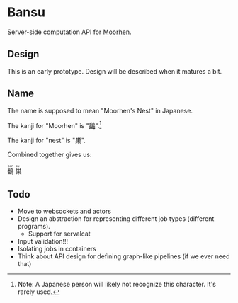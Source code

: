 # Bansu

Server-side computation API for [Moorhen](https://github.com/moorhen-coot/Moorhen).

## Design

This is an early prototype. Design will be described when it matures a bit.

## Name

The name is supposed to mean "Moorhen's Nest" in Japanese.

The kanji for "Moorhen" is "[鷭](https://jisho.org/word/%E9%B7%AD-1)".[^1]

The kanji for "nest" is "巣".

Combined together gives us:

<ruby>
<rb>鷭</rb>
<rt>ban</rt>
<rb>巣</rb>
<rt>su</rt>
</ruby>


[^1]: Note: A Japanese person will likely not recognize this character. It's rarely used.

## Todo

* Move to websockets and actors
* Design an abstraction for representing different job types (different programs).
  * Support for servalcat
* Input validation!!!
* Isolating jobs in containers
* Think about API design for defining graph-like pipelines (if we ever need that)
